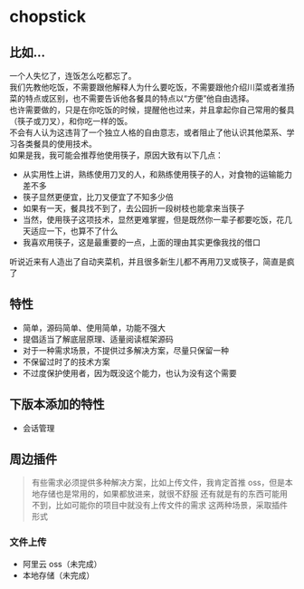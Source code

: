 # chopstick

## 比如...
一个人失忆了，连饭怎么吃都忘了。  
我们先教他吃饭，不需要跟他解释人为什么要吃饭，不需要跟他介绍川菜或者淮扬菜的特点或区别，也不需要告诉他各餐具的特点以“方便”他自由选择。  
也许需要做的，只是在你吃饭的时候，提醒他也过来，并且拿起你自己常用的餐具（筷子或刀叉），和你吃一样的饭。  
不会有人认为这违背了一个独立人格的自由意志，或者阻止了他认识其他菜系、学习各类餐具的使用技术。  
如果是我，我可能会推荐他使用筷子，原因大致有以下几点：
+ 从实用性上讲，熟练使用刀叉的人，和熟练使用筷子的人，对食物的运输能力差不多
+ 筷子显然更便宜，比刀叉便宜了不知多少倍
+ 如果有一天，餐具找不到了，去公园折一段树枝也能拿来当筷子
+ 当然，使用筷子这项技术，显然更难掌握，但是既然你一辈子都要吃饭，花几天适应一下，也算不了什么
+ 我喜欢用筷子，这是最重要的一点，上面的理由其实更像我找的借口

听说近来有人造出了自动夹菜机，并且很多新生儿都不再用刀叉或筷子，简直是疯了

## 特性
+ 简单，源码简单、使用简单，功能不强大
+ 提倡适当了解底层原理、适量阅读框架源码
+ 对于一种需求场景，不提供过多解决方案，尽量只保留一种
+ 不保留过时了的技术方案
+ 不过度保护使用者，因为既没这个能力，也认为没有这个需要

## 下版本添加的特性
+ 会话管理

## 周边插件
> 有些需求必须提供多种解决方案，比如上传文件，我肯定首推 oss，但是本地存储也是常用的，如果都放进来，就很不舒服
> 还有就是有的东西可能用不到，比如可能你的项目中就没有上传文件的需求
> 这两种场景，采取插件形式

### 文件上传
+ 阿里云 oss（未完成）
+ 本地存储（未完成）
